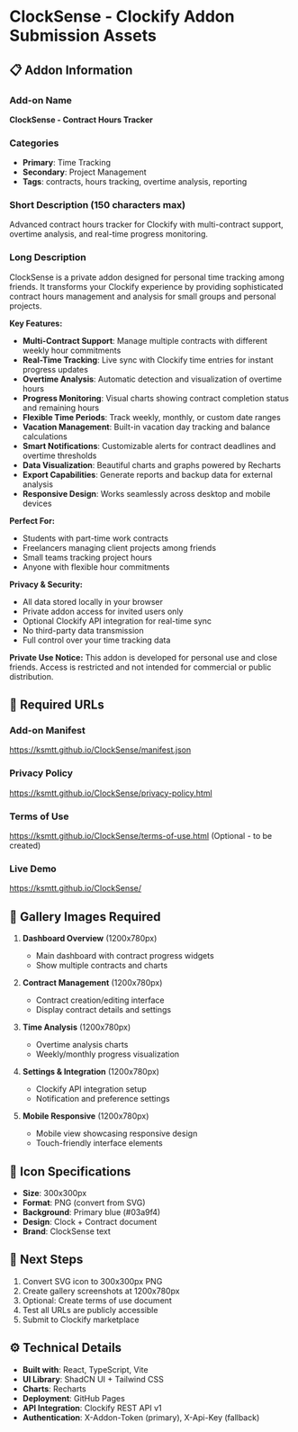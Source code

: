 # ClockSense - Clockify Addon Submission Assets

## 📋 Addon Information

### Add-on Name

**ClockSense - Contract Hours Tracker**

### Categories

- **Primary**: Time Tracking
- **Secondary**: Project Management
- **Tags**: contracts, hours tracking, overtime analysis, reporting

### Short Description (150 characters max)

Advanced contract hours tracker for Clockify with multi-contract support, overtime analysis, and real-time progress monitoring.

### Long Description

ClockSense is a private addon designed for personal time tracking among friends. It transforms your Clockify experience by providing sophisticated contract hours management and analysis for small groups and personal projects.

**Key Features:**

- **Multi-Contract Support**: Manage multiple contracts with different weekly hour commitments
- **Real-Time Tracking**: Live sync with Clockify time entries for instant progress updates
- **Overtime Analysis**: Automatic detection and visualization of overtime hours
- **Progress Monitoring**: Visual charts showing contract completion status and remaining hours
- **Flexible Time Periods**: Track weekly, monthly, or custom date ranges
- **Vacation Management**: Built-in vacation day tracking and balance calculations
- **Smart Notifications**: Customizable alerts for contract deadlines and overtime thresholds
- **Data Visualization**: Beautiful charts and graphs powered by Recharts
- **Export Capabilities**: Generate reports and backup data for external analysis
- **Responsive Design**: Works seamlessly across desktop and mobile devices

**Perfect For:**

- Students with part-time work contracts
- Freelancers managing client projects among friends
- Small teams tracking project hours
- Anyone with flexible hour commitments

**Privacy & Security:**

- All data stored locally in your browser
- Private addon access for invited users only
- Optional Clockify API integration for real-time sync
- No third-party data transmission
- Full control over your time tracking data

**Private Use Notice:**
This addon is developed for personal use and close friends. Access is restricted and not intended for commercial or public distribution.

## 🔗 Required URLs

### Add-on Manifest

https://ksmtt.github.io/ClockSense/manifest.json

### Privacy Policy

https://ksmtt.github.io/ClockSense/privacy-policy.html

### Terms of Use

https://ksmtt.github.io/ClockSense/terms-of-use.html (Optional - to be created)

### Live Demo

https://ksmtt.github.io/ClockSense/

## 📸 Gallery Images Required

1. **Dashboard Overview** (1200x780px)

   - Main dashboard with contract progress widgets
   - Show multiple contracts and charts

2. **Contract Management** (1200x780px)

   - Contract creation/editing interface
   - Display contract details and settings

3. **Time Analysis** (1200x780px)

   - Overtime analysis charts
   - Weekly/monthly progress visualization

4. **Settings & Integration** (1200x780px)

   - Clockify API integration setup
   - Notification and preference settings

5. **Mobile Responsive** (1200x780px)
   - Mobile view showcasing responsive design
   - Touch-friendly interface elements

## 🎨 Icon Specifications

- **Size**: 300x300px
- **Format**: PNG (convert from SVG)
- **Background**: Primary blue (#03a9f4)
- **Design**: Clock + Contract document
- **Brand**: ClockSense text

## 📝 Next Steps

1. Convert SVG icon to 300x300px PNG
2. Create gallery screenshots at 1200x780px
3. Optional: Create terms of use document
4. Test all URLs are publicly accessible
5. Submit to Clockify marketplace

## ⚙️ Technical Details

- **Built with**: React, TypeScript, Vite
- **UI Library**: ShadCN UI + Tailwind CSS
- **Charts**: Recharts
- **Deployment**: GitHub Pages
- **API Integration**: Clockify REST API v1
- **Authentication**: X-Addon-Token (primary), X-Api-Key (fallback)
